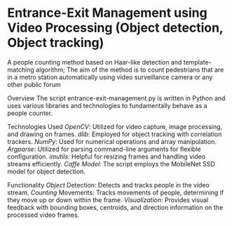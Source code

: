 # Entrance-Exit Management using Video Processing (Object detection, Object tracking)
A people counting method based on Haar-like detection and template-matching algorithm; The aim of the method is to count pedestrians that are in a metro station automatically using video surveillance camera or any other public forum

Overview
The script entrance-exit-management.py is written in Python and uses various libraries and technologies to fundamentally behave as a people counter.

Technologies Used
*OpenCV*: Utilized for video capture, image processing, and drawing on frames.
*dlib*: Employed for object tracking with correlation trackers.
*NumPy*: Used for numerical operations and array manipulation.
*Argparse*: Utilized for parsing command-line arguments for flexible configuration.
*imutils*: Helpful for resizing frames and handling video streams efficiently.
*Caffe Model*: The script employs the MobileNet SSD model for object detection.

Functionality
*Object* Detection: Detects and tracks people in the video stream.
*Counting* Movements: Tracks movements of people, determining if they move up or down within the frame.
*Visualization*: Provides visual feedback with bounding boxes, centroids, and direction information on the processed video frames.
